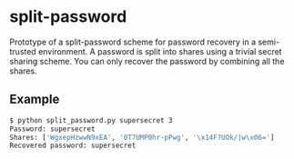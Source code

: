 # split-password

Prototype of a split-password scheme for password recovery in a semi-trusted environment.
A password is split into shares using a trivial secret sharing scheme. You can only recover the password by combining all the shares.

## Example
```sh
$ python split_password.py supersecret 3
Password: supersecret
Shares: ['WgxepHzwwN9xEA', '0T7UMP0hr-pPwg', '\x14F?UOk/|w\x06=']
Recovered password: supersecret
```

